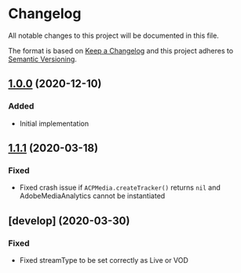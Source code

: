 # Changelog
All notable changes to this project will be documented in this file.

The format is based on [Keep a Changelog](http://keepachangelog.com/)
and this project adheres to [Semantic Versioning](http://semver.org/).

## [1.0.0] (2020-12-10)

### Added
- Initial implementation

## [1.1.1] (2020-03-18)

### Fixed
- Fixed crash issue if `ACPMedia.createTracker()` returns `nil` and AdobeMediaAnalytics cannot be instantiated

## [develop] (2020-03-30)

### Fixed
- Fixed streamType to be set correctly as Live or VOD

[1.0.0]: https://github.com/bitmovin/bitmovin-player-ios-analytics-adobe/releases/tag/1.0.0
[1.1.1]: https://github.com/bitmovin/bitmovin-player-ios-analytics-adobe/releases/tag/1.1.1

